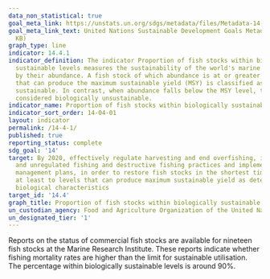 ```yaml
---
data_non_statistical: true
goal_meta_link: https://unstats.un.org/sdgs/metadata/files/Metadata-14-04-01.pdf
goal_meta_link_text: United Nations Sustainable Development Goals Metadata (PDF 370
  KB)
graph_type: line
indicator: 14.4.1
indicator_definition: The indicator Proportion of fish stocks within biologically
  sustainable levels measures the sustainability of the world's marine capture fisheries
  by their abundance. A fish stock of which abundance is at or greater than the level,
  that can produce the maximum sustainable yield (MSY) is classified as biologically
  sustainable. In contrast, when abundance falls below the MSY level, the stock is
  considered biologically unsustainable.
indicator_name: Proportion of fish stocks within biologically sustainable levels
indicator_sort_order: 14-04-01
layout: indicator
permalink: /14-4-1/
published: true
reporting_status: complete
sdg_goal: '14'
target: By 2020, effectively regulate harvesting and end overfishing, illegal, unreported
  and unregulated fishing and destructive fishing practices and implement science-based
  management plans, in order to restore fish stocks in the shortest time feasible,
  at least to levels that can produce maximum sustainable yield as determined by their
  biological characteristics
target_id: '14.4'
graph_title: Proportion of fish stocks within biologically sustainable levels
un_custodian_agency: Food and Agriculture Organization of the United Nations (FAO)
un_designated_tier: '1'
---
```

Reports on the status of commercial fish stocks are available for nineteen fish stocks at the Marine Research Institute. These reports indicate whether fishing mortality rates are higher than the limit for sustainable utilisation. The percentage within biologically sustainable levels is around 90%. 
